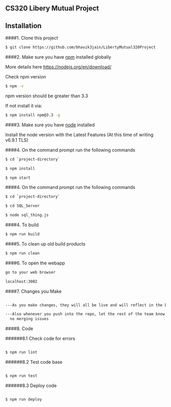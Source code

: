 ## CS320 Libery Mutual Project

## Installation
####1. Clone this project

```sh
$ git clone https://github.com/bhavik3jain/LibertyMutual320Project
```

####2.  Make sure you have [npm](https://www.npmjs.org/) installed globally

More details here
https://nodejs.org/en/download/

Check npm version

```sh
$ npm -v
```

npm version should be greater than 3.3

If not install it via:

```sh
$ npm install npm@3.3 -g
```

####3.  Make sure you have [node](https://www.nodejs.org/) installed

Install the node version with the Latest Features (At this time of writing v6.9.1 TLS)

####4. On the command prompt run the following commands

```sh
$ cd `project-directory`
```
```sh
$ npm install
```
```sh
$ npm start
```

####4. On the command prompt run the following commands

```sh
$ cd `project-directory`
```
```sh
$ cd SQL_Server
```
```sh
$ node sql_thing.js
```

####4. To build
```sh
$ npm run build
```

####5. To clean up old build products
```sh
$ npm run clean
```

####6. To open the webapp
```sh
go to your web browser

localhost:3002

```

####7. Changes you Make

```sh

---As you make changes, they will all be live and will reflect in the browser right away

---Also whenever you push into the repo, let the rest of the team know so there will be
  no merging issues

```

####8. Code

######8.1 Check code for errors

```sh

$ npm run lint

```

######8.2 Test code base

```sh

$ npm run test

```

######8.3 Deploy code

```sh

$ npm run deploy

```
